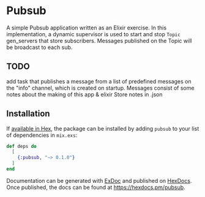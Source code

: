 # Pubsub

A simple Pubsub application written as an Elixir exercise. 
In this implementation, a dynamic supervisor is used to start and stop `Topic` gen_servers that store subscribers. Messages published on the Topic will be broadcast to each sub. 

## TODO
add task that publishes a message from a list of predefined messages on the "info" channel, which is created on startup. 
Messages consist of some notes about the making of this app & elixir
Store notes in .json 

## Installation

If [available in Hex](https://hex.pm/docs/publish), the package can be installed
by adding `pubsub` to your list of dependencies in `mix.exs`:

```elixir
def deps do
  [
    {:pubsub, "~> 0.1.0"}
  ]
end
```

Documentation can be generated with [ExDoc](https://github.com/elixir-lang/ex_doc)
and published on [HexDocs](https://hexdocs.pm). Once published, the docs can
be found at <https://hexdocs.pm/pubsub>.

